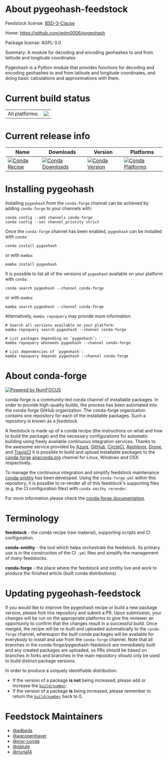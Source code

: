 About pygeohash-feedstock
=========================

Feedstock license: [BSD-3-Clause](https://github.com/conda-forge/pygeohash-feedstock/blob/main/LICENSE.txt)

Home: https://github.com/wdm0006/pygeohash

Package license: AGPL-3.0

Summary: A module for decoding and encoding geohashes to and from latitude and longitude coordinates

Pygeohash is a Python module that provides functions for
decoding and encoding geohashes to and from latitude and
longitude coordinates, and doing basic calculations and
approximations with them.


Current build status
====================


<table><tr><td>All platforms:</td>
    <td>
      <a href="https://dev.azure.com/conda-forge/feedstock-builds/_build/latest?definitionId=6884&branchName=main">
        <img src="https://dev.azure.com/conda-forge/feedstock-builds/_apis/build/status/pygeohash-feedstock?branchName=main">
      </a>
    </td>
  </tr>
</table>

Current release info
====================

| Name | Downloads | Version | Platforms |
| --- | --- | --- | --- |
| [![Conda Recipe](https://img.shields.io/badge/recipe-pygeohash-green.svg)](https://anaconda.org/conda-forge/pygeohash) | [![Conda Downloads](https://img.shields.io/conda/dn/conda-forge/pygeohash.svg)](https://anaconda.org/conda-forge/pygeohash) | [![Conda Version](https://img.shields.io/conda/vn/conda-forge/pygeohash.svg)](https://anaconda.org/conda-forge/pygeohash) | [![Conda Platforms](https://img.shields.io/conda/pn/conda-forge/pygeohash.svg)](https://anaconda.org/conda-forge/pygeohash) |

Installing pygeohash
====================

Installing `pygeohash` from the `conda-forge` channel can be achieved by adding `conda-forge` to your channels with:

```
conda config --add channels conda-forge
conda config --set channel_priority strict
```

Once the `conda-forge` channel has been enabled, `pygeohash` can be installed with `conda`:

```
conda install pygeohash
```

or with `mamba`:

```
mamba install pygeohash
```

It is possible to list all of the versions of `pygeohash` available on your platform with `conda`:

```
conda search pygeohash --channel conda-forge
```

or with `mamba`:

```
mamba search pygeohash --channel conda-forge
```

Alternatively, `mamba repoquery` may provide more information:

```
# Search all versions available on your platform:
mamba repoquery search pygeohash --channel conda-forge

# List packages depending on `pygeohash`:
mamba repoquery whoneeds pygeohash --channel conda-forge

# List dependencies of `pygeohash`:
mamba repoquery depends pygeohash --channel conda-forge
```


About conda-forge
=================

[![Powered by
NumFOCUS](https://img.shields.io/badge/powered%20by-NumFOCUS-orange.svg?style=flat&colorA=E1523D&colorB=007D8A)](https://numfocus.org)

conda-forge is a community-led conda channel of installable packages.
In order to provide high-quality builds, the process has been automated into the
conda-forge GitHub organization. The conda-forge organization contains one repository
for each of the installable packages. Such a repository is known as a *feedstock*.

A feedstock is made up of a conda recipe (the instructions on what and how to build
the package) and the necessary configurations for automatic building using freely
available continuous integration services. Thanks to the awesome service provided by
[Azure](https://azure.microsoft.com/en-us/services/devops/), [GitHub](https://github.com/),
[CircleCI](https://circleci.com/), [AppVeyor](https://www.appveyor.com/),
[Drone](https://cloud.drone.io/welcome), and [TravisCI](https://travis-ci.com/)
it is possible to build and upload installable packages to the
[conda-forge](https://anaconda.org/conda-forge) [anaconda.org](https://anaconda.org/)
channel for Linux, Windows and OSX respectively.

To manage the continuous integration and simplify feedstock maintenance
[conda-smithy](https://github.com/conda-forge/conda-smithy) has been developed.
Using the ``conda-forge.yml`` within this repository, it is possible to re-render all of
this feedstock's supporting files (e.g. the CI configuration files) with ``conda smithy rerender``.

For more information please check the [conda-forge documentation](https://conda-forge.org/docs/).

Terminology
===========

**feedstock** - the conda recipe (raw material), supporting scripts and CI configuration.

**conda-smithy** - the tool which helps orchestrate the feedstock.
                   Its primary use is in the construction of the CI ``.yml`` files
                   and simplify the management of *many* feedstocks.

**conda-forge** - the place where the feedstock and smithy live and work to
                  produce the finished article (built conda distributions)


Updating pygeohash-feedstock
============================

If you would like to improve the pygeohash recipe or build a new
package version, please fork this repository and submit a PR. Upon submission,
your changes will be run on the appropriate platforms to give the reviewer an
opportunity to confirm that the changes result in a successful build. Once
merged, the recipe will be re-built and uploaded automatically to the
`conda-forge` channel, whereupon the built conda packages will be available for
everybody to install and use from the `conda-forge` channel.
Note that all branches in the conda-forge/pygeohash-feedstock are
immediately built and any created packages are uploaded, so PRs should be based
on branches in forks and branches in the main repository should only be used to
build distinct package versions.

In order to produce a uniquely identifiable distribution:
 * If the version of a package **is not** being increased, please add or increase
   the [``build/number``](https://docs.conda.io/projects/conda-build/en/latest/resources/define-metadata.html#build-number-and-string).
 * If the version of a package **is** being increased, please remember to return
   the [``build/number``](https://docs.conda.io/projects/conda-build/en/latest/resources/define-metadata.html#build-number-and-string)
   back to 0.

Feedstock Maintainers
=====================

* [@adbeda](https://github.com/adbeda/)
* [@agcopenhaver](https://github.com/agcopenhaver/)
* [@mxr-conda](https://github.com/mxr-conda/)
* [@oblute](https://github.com/oblute/)
* [@rluria14](https://github.com/rluria14/)

